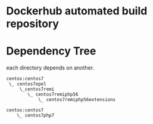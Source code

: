 # Dockerhub automated build repository

# Dependency Tree

each directory depends on another.


```
centos:centos7
 \_ centos7epel
     \_centos7remi
        \_ centos7remiphp56
            \_ centos7remiphp56extensions
```

```
centos:centos7
    \_ centos7php7
```
